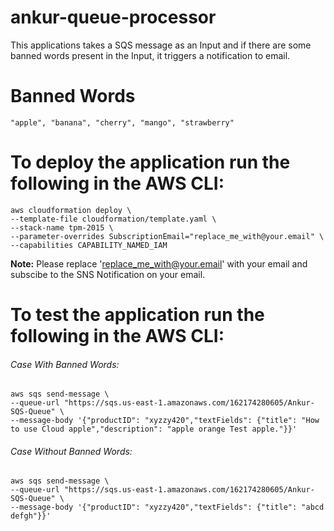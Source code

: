 # ankur-queue-processor
This applications takes a SQS message as an Input and if there are some banned words present in the Input, it triggers a notification to email.

# Banned Words
```
"apple", "banana", "cherry", "mango", "strawberry"
```

# To deploy the application run the following in the AWS CLI:
```
aws cloudformation deploy \
--template-file cloudformation/template.yaml \
--stack-name tpm-2015 \
--parameter-overrides SubscriptionEmail="replace_me_with@your.email" \
--capabilities CAPABILITY_NAMED_IAM
```
**Note:** Please replace 'replace_me_with@your.email' with your email and subscibe to the SNS Notification on your email.

# To test the application run the following in the AWS CLI:

###### Case With Banned Words:
```
aws sqs send-message \
--queue-url "https://sqs.us-east-1.amazonaws.com/162174280605/Ankur-SQS-Queue" \
--message-body '{"productID": "xyzzy420","textFields": {"title": "How to use Cloud apple","description": "apple orange Test apple."}}'
```

###### Case Without Banned Words:
```
aws sqs send-message \
--queue-url "https://sqs.us-east-1.amazonaws.com/162174280605/Ankur-SQS-Queue" \
--message-body '{"productID": "xyzzy420","textFields": {"title": "abcd defgh"}}'
```
